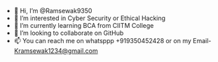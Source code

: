 - 👋 Hi, I’m @Ramsewak9350
- 👀 I’m interested in Cyber Security or Ethical Hacking
- 🌱 I’m currently learning BCA from CIITM College
- 💞️ I’m looking to collaborate on GitHub
- 📫 You can reach me on whatsppp +919350452428 or on my Email- Kramsewak1234@gmail.com  


<!---
Ramsewak9350/Ramsewak9350 is a ✨ special ✨ repository because its `README.md` (this file) appears on your GitHub profile.
You can click the Preview link to take a look at your changes.
--->
